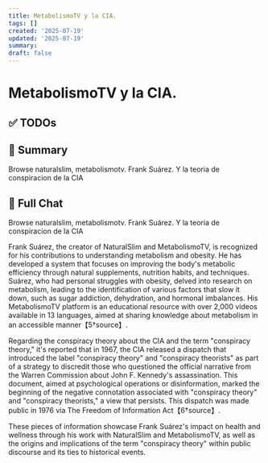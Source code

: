 ```yaml
---
title: MetabolismoTV y la CIA.
tags: []
created: '2025-07-19'
updated: '2025-07-19'
summary:
draft: false
---
```


# MetabolismoTV y la CIA.

## ✅ TODOs


## 📌 Summary
Browse naturalslim, metabolismotv. Frank Suárez. Y la teoria de conspiracion de la CIA

## 🧠 Full Chat


Browse naturalslim, metabolismotv. Frank Suárez. Y la teoria de conspiracion de la CIA

Frank Suárez, the creator of NaturalSlim and MetabolismoTV, is recognized for his contributions to understanding metabolism and obesity. He has developed a system that focuses on improving the body's metabolic efficiency through natural supplements, nutrition habits, and techniques. Suárez, who had personal struggles with obesity, delved into research on metabolism, leading to the identification of various factors that slow it down, such as sugar addiction, dehydration, and hormonal imbalances. His MetabolismoTV platform is an educational resource with over 2,000 videos available in 13 languages, aimed at sharing knowledge about metabolism in an accessible manner【5†source】.

Regarding the conspiracy theory about the CIA and the term "conspiracy theory," it's reported that in 1967, the CIA released a dispatch that introduced the label "conspiracy theory" and "conspiracy theorists" as part of a strategy to discredit those who questioned the official narrative from the Warren Commission about John F. Kennedy's assassination. This document, aimed at psychological operations or disinformation, marked the beginning of the negative connotation associated with "conspiracy theory" and "conspiracy theorists," a view that persists. This dispatch was made public in 1976 via The Freedom of Information Act【6†source】.

These pieces of information showcase Frank Suárez's impact on health and wellness through his work with NaturalSlim and MetabolismoTV, as well as the origins and implications of the term "conspiracy theory" within public discourse and its ties to historical events.